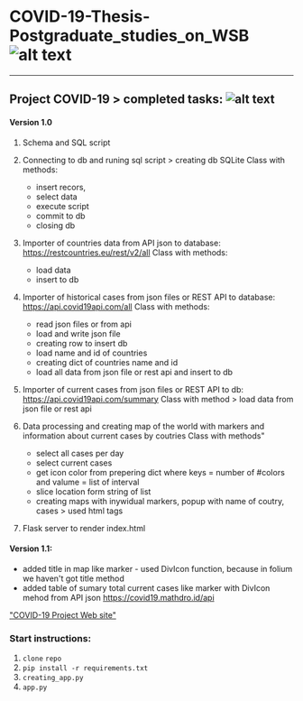 # COVID-19-Thesis-Postgraduate_studies_on_WSB ![alt text](https://poplawski.legal/wp-content/uploads/2017/08/Tydzie%C5%84-Mediacji-WSB-Adwokat-Szczecin-Adam-Pop%C5%82awski.jpg "Logo WSB")
------------------------------------

## Project COVID-19 > completed tasks:  ![alt text](https://s3.amazonaws.com/ae-lane-report/wp-content/uploads/2020/03/16140821/Document.jpeg "COVID_19")

#### Version 1.0

1. Schema and SQL script
2. Connecting to db and runing sql script > creating db SQLite
    Class with methods:
      - insert recors, 
      - select data
      - execute script
      - commit to db
      - closing db
3. Importer of countries data from API json to database: https://restcountries.eu/rest/v2/all
    Class with methods: 
      - load data 
      - insert to db
4. Importer of historical cases from json files or REST API to database: https://api.covid19api.com/all
    Class with methods:
      - read json files or from api
      - load and write json file
      - creating row to insert db
      - load name and id of countries
      - creating dict of countries name and id
      - load all data from json file or rest api and insert to db
5. Importer of current cases from json files or REST API to db: https://api.covid19api.com/summary
    Class with method > load data from json file or rest api  
6. Data processing and creating map of the world with markers and information about current cases by coutries
    Class with methods"
      - select all cases per day
      - select current cases
      - get icon color from prepering dict where keys = number of #colors and valume = list of interval
      - slice location form string of list
      - creating maps with inywidual markers, popup with name of coutry, cases > used html tags
      
7. Flask server to render index.html

#### Version 1.1:

 * added title in map like marker - used DivIcon function, because in folium we haven't got title method
 * added table of sumary total current cases like marker with DivIcon mehod from API json https://covid19.mathdro.id/api
      
      
["COVID-19 Project Web site"](https://janiszewskibartlomiej.github.io/COVID-19-Thesis-Postgraduate_studies_on_WSB/)

### Start instructions:

1. `clone` `repo`
2. `pip install -r requirements.txt`
3. `creating_app.py`
4. `app.py`
